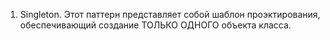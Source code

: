 1. Singleton.
Этот паттерн представляет собой шаблон проэктирования, обеспечивающий создание ТОЛЬКО ОДНОГО объекта класса.
